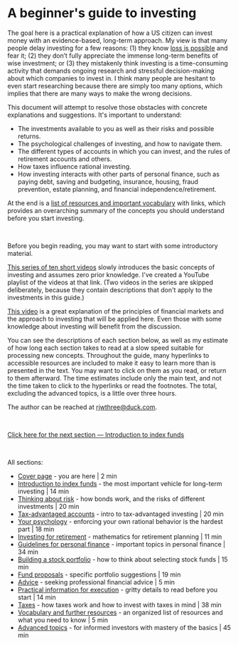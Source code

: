 # A beginner's guide to investing

The goal here is a practical explanation of how a US citizen can invest money with an evidence-based, long-term approach. My view is that many people delay investing for a few reasons: (1) they know [loss is possible](https://www.youtube.com/watch?v=-DT7bX-B1Mg&ab_channel=HubertFarnsworth) and fear it; (2) they don’t fully appreciate the immense long-term benefits of wise investment; or (3) they mistakenly think investing is a time-consuming activity that demands ongoing research and stressful decision-making about which companies to invest in. I think many people are hesitant to even start researching because there are simply too many options, which implies that there are many ways to make the wrong decisions.

This document will attempt to resolve those obstacles with concrete explanations and suggestions. It's important to understand:

* The investments available to you as well as their risks and possible returns.
* The psychological challenges of investing, and how to navigate them.
* The different types of accounts in which you can invest, and the rules of retirement accounts and others.
* How taxes influence rational investing.
* How investing interacts with other parts of personal finance, such as paying debt, saving and budgeting, insurance, housing, fraud prevention, estate planning, and financial independence/retirement.

At the end is a [list of resources and important vocabulary](https://github.com/investindex/Vocab) with links, which provides an overarching summary of the concepts you should understand before you start investing.

<!--
for investment. It will explore how individuals can personalize their distribution of investments along the [spectrum of low to high risk](https://github.com/investindex/Risk). Specific topics like [planning for retirement](https://github.com/investindex/Retirement) and [tax-advantaged accounts](https://github.com/investindex/TaxAdv) are covered. At the end is a [list of resources and important vocabulary](https://github.com/investindex/Vocab) with links. This document doesn’t contain every granular piece of information you might need, so the list is intended to provide an idea of the concepts you should understand before you start.
-->

&nbsp;

Before you begin reading, you may want to start with some introductory material.

[This series of ten short videos](https://www.youtube.com/watch?v=Arz_9WX-pn0&list=PLENfNwrAryOiK4QF3Ot8PZdZ-Vcx07HAP) slowly introduces the basic concepts of investing and assumes zero prior knowledge. I've created a YouTube playlist of the videos at that link. (Two videos in the series are skipped deliberately, because they contain descriptions that don't apply to the investments in this guide.)

[This video](https://www.youtube.com/watch?v=we_7F5N3ByQ) is a great explanation of the principles of financial markets and the approach to investing that will be applied here. Even those with some knowledge about investing will benefit from the discussion.

You can see the descriptions of each section below, as well as my estimate of how long each section takes to read at a slow speed suitable for processing new concepts. Throughout the guide, many hyperlinks to accessible resources are included to make it easy to learn more than is presented in the text. You may want to click on them as you read, or return to them afterward. The time estimates include only the main text, and not the time taken to click to the hyperlinks or read the footnotes. The total, excluding the advanced topics, is a little over three hours.

The author can be reached at rjwthree@duck.com.

&nbsp;

[Click here for the next section — Introduction to index funds](https://github.com/investindex/Index)

&nbsp;

All sections:

* [Cover page](https://github.com/investindex/Intro) - you are here | 2 min
* [Introduction to index funds](https://github.com/investindex/Index) - the most important vehicle for long-term investing | 14 min
* [Thinking about risk](https://github.com/investindex/Risk) - how bonds work, and the risks of different investments | 20 min
* [Tax-advantaged accounts](https://github.com/investindex/TaxAdv) - intro to tax-advantaged investing | 20 min
* [Your psychology](https://github.com/investindex/Psychology) - enforcing your own rational behavior is the hardest part | 18 min
* [Investing for retirement](https://github.com/investindex/Retirement) - mathematics for retirement planning | 11 min
* [Guidelines for personal finance](https://github.com/investindex/Guidelines) - important topics in personal finance | 34 min
* [Building a stock portfolio](https://github.com/investindex/Portfolio) - how to think about selecting stock funds | 15 min
* [Fund proposals](https://github.com/investindex/Fund/blob/main/README.md) - specific portfolio suggestions | 19 min
* [Advice](https://github.com/investindex/Advice) - seeking professional financial advice | 5 min
* [Practical information for execution](https://github.com/investindex/Practical) - gritty details to read before you start | 14 min
* [Taxes](https://github.com/investindex/Taxes) - how taxes work and how to invest with taxes in mind | 38 min
* [Vocabulary and further resources](https://github.com/investindex/Vocab) - an organized list of resources and what you need to know | 5 min
* [Advanced topics](https://github.com/investindex/Advanced) - for informed investors with mastery of the basics | 45 min

&nbsp;

<!--
Note for author on periodic updates needed in each section:

Weekly
Apple market cap - Index
Costco market cap - Index
Apple/Costco allocation in S&P 500 - Index
Apple share price - Index
Yields of SGOV and SPHY - Risk
Bond fund drawdowns since 2020 - Risk
VTI/growth stock drawdowns in 2022, plus the footnote - Portfolio

Monthly to Semi-annually
US Treasury savings bond variable and fixed rates (October and April) - Risk
S&P index market cap thresholds (changed one or a few times per year) - Portfolio
FTSE index allocation to US, DM, EM under “Implementation” header - Portfolio
Verify that E-Trade still offers those mutual funds as NTF - Practical

Annually
Footnote 2 with SPIVA reports, which are published every March - Index
Plot of “US Stock and Bond Returns in Calendar Years 2000-2021” - Risk
Names of large bond issuers (Microsoft, Bank of America, Boeing) - Risk
Contribution limits - TaxAdv
RMD example for those born in 1950 - TaxAdv
Value vs. growth in 2022 - Portfolio
Potentially use Ken French library to update Ben Felix’s whitepaper - Portfolio
Potentially update 2012-2021 returns, cited as 16% - Portfolio
Check all expense ratios - Fund
“VTI’s 4,100 stocks” under “Tax loss harvesting” header - Taxes
Hyperlink from “highly similar” to VTI/SCHX returns up to present, will become outdated in 2023 - Taxes
Many 2022 tax numbers in “Essentials” and “Tax-advantaged accounts”, plus the two graphics - Taxes
“RMDs up to $100K" might(?) be linked to inflation, so it may change - Taxes
Threshold for condition (b) under “Estimated tax payments” header, although I don’t think it’s linked to inflation - Taxes
Hyperlink comparing DFREX to VGSIX and hyperlink for VRLIX/VT "highly correlated" will become outdated in 2023 - Advanced
-->
